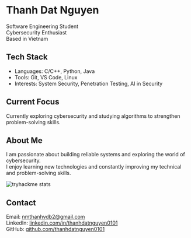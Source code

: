 # Thanh Dat Nguyen

Software Engineering Student  
Cybersecurity Enthusiast  
Based in Vietnam

## Tech Stack

- Languages: C/C++, Python, Java  
- Tools: Git, VS Code, Linux  
- Interests: System Security, Penetration Testing, AI in Security  

## Current Focus

Currently exploring cybersecurity and studying algorithms to strengthen problem-solving skills.

## About Me

I am passionate about building reliable systems and exploring the world of cybersecurity.  
I enjoy learning new technologies and constantly improving my technical and problem-solving skills.

![tryhackme stats](https://raw.githubusercontent.com/<thanhdatnguyen0101>/<thanhdatnguyen0101>/master/assets/thm_propic.png)

## Contact

Email: nmthanhvdb2@gmail.com  
LinkedIn: [linkedin.com/in/thanhdatnguyen0101](https://www.linkedin.com/in/thanhdatnguyen0101)  
GitHub: [github.com/thanhdatnguyen0101](https://github.com/thanhdatnguyen0101)
